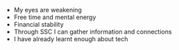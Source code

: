 - My eyes are weakening
- Free time and mental energy
- Financial stability
- Through SSC I can gather information and connections 
- I have already learnt enough about tech